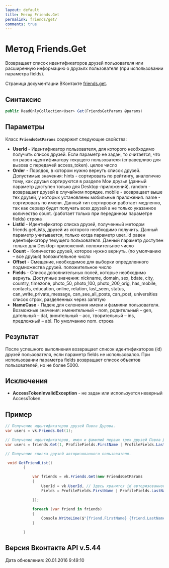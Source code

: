 ```yaml
---
layout: default
title: Метод Friends.Get
permalink: friends/get/
comments: true
---
```

# Метод Friends.Get
Возвращает список идентификаторов друзей пользователя или расширенную информацию о друзьях пользователя (при использовании параметра fields).

Страница документации ВКонтакте [friends.get](https://vk.com/dev/friends.get).

## Синтаксис
``` csharp
public ReadOnlyCollection<User> Get(FriendsGetParams @params)
```

## Параметры
Класс **`FriendsGetParams`** содержит следующие свойства:

+ **UserId** - Идентификатор пользователя, для которого необходимо получить список друзей. Если параметр не задан, то считается, что он равен идентификатору текущего пользователя (справедливо для вызова с передачей access_token). целое число
+ **Order** - Порядок, в котором нужно вернуть список друзей. Допустимые значения: 
hints - сортировать по рейтингу, аналогично тому, как друзья сортируются в разделе Мои друзья (данный параметр доступен только для Desktop-приложений). 
random - возвращает друзей в случайном порядке. 
mobile - возвращает выше тех друзей, у которых установлены мобильные приложения. 
name - сортировать по имени. Данный тип сортировки работает медленно, так как сервер будет получать всех друзей а не только указанное количество count. (работает только при переданном параметре fields) 
строка
+ **ListId** - Идентификатор списка друзей, полученный методом friends.getLists, друзей из которого необходимо получить. Данный параметр учитывается, только когда параметр user_id равен идентификатору текущего пользователя.
Данный параметр доступен только для Desktop-приложений. положительное число
+ **Count** - Количество друзей, которое нужно вернуть. (по умолчанию – все друзья) положительное число
+ **Offset** - Смещение, необходимое для выборки определенного подмножества друзей. положительное число
+ **Fields** - Список дополнительных полей, которые необходимо вернуть. 
Доступные значения: nickname, domain, sex, bdate, city, country, timezone, photo_50, photo_100, photo_200_orig, has_mobile, contacts, education, online, relation, last_seen, status, can_write_private_message, can_see_all_posts, can_post, universities список строк, разделенных через запятую
+ **NameCase** - Падеж для склонения имени и фамилии пользователя. Возможные значения: именительный – nom, родительный – gen, дательный – dat, винительный – acc, творительный – ins, предложный – abl. По умолчанию nom. строка

## Результат
После успешного выполнения возвращает список идентификаторов (id) друзей пользователя, если параметр fields не использовался. 
При использовании параметра fields  возвращает список объектов пользователей, но не более 5000.

## Исключения
+ **AccessTokenInvalidException** - не задан или используется неверный AccessToken.

## Пример
```csharp
// Получение идентификаторов друзей Павла Дурова.
var users = vk.Friends.Get(1);

// Получение идентификаторов, имен и фамилий первых трех друзей Павла Дурова.
var users = friends.Get(1, ProfileFields.FirstName | ProfileFields.LastName, 3);

// Получение списка друзей авторизованного пользователя.

 void GetFriendList()
        {

            var friends = vk.Friends.Get(new FriendsGetParams
            {
                UserId = vk.UserId, // Здесь хранится id авторизованного пользователя.
                Fields = ProfileFields.FirstName | ProfileFields.LastName

            });

            foreach (var friend in friends)
            {
                Console.WriteLine($"{friend.FirstName} {friend.LastName}");
            }

        }

```

## Версия Вконтакте API v.5.44
Дата обновления: 20.01.2016 9:49:10
